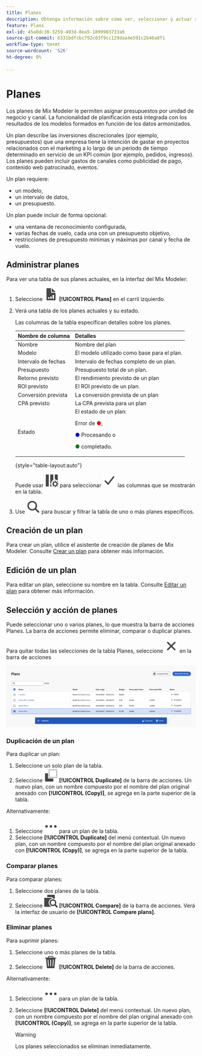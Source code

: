 ```yaml
---
title: Planes
description: Obtenga información sobre cómo ver, seleccionar y actuar sobre planes en Mix Modeler.
feature: Plans
exl-id: 45a8dc30-3259-493d-8ea5-1899903733a6
source-git-commit: 6331bdfcbc792c03f9cc129daa4e591c2b46a8f1
workflow-type: tm+mt
source-wordcount: '526'
ht-degree: 0%

---
```


# Planes

Los planes de Mix Modeler le permiten asignar presupuestos por unidad de negocio y canal. La funcionalidad de planificación está integrada con los resultados de los modelos formados en función de los datos armonizados.

Un plan describe las inversiones discrecionales (por ejemplo, presupuestos) que una empresa tiene la intención de gastar en proyectos relacionados con el marketing a lo largo de un periodo de tiempo determinado en servicio de un KPI común (por ejemplo, pedidos, ingresos). Los planes pueden incluir gastos de canales como publicidad de pago, contenido web patrocinado, eventos.

Un plan requiere:

- un modelo,
- un intervalo de datos,
- un presupuesto.

Un plan puede incluir de forma opcional:

- una ventana de reconocimiento configurada,
- varias fechas de vuelo, cada una con un presupuesto objetivo,
- restricciones de presupuesto mínimas y máximas por canal y fecha de vuelo.


## Administrar planes

Para ver una tabla de sus planes actuales, en la interfaz del Mix Modeler:

1. Seleccione ![](/help/assets/icons/FileChart.svg) **[!UICONTROL Plans]** en el carril izquierdo.

1. Verá una tabla de los planes actuales y su estado.

   Las columnas de la tabla especifican detalles sobre los planes.

   | Nombre de columna | Detalles |
   |---|---|
   | Nombre | Nombre del plan |
   | Modelo | El modelo utilizado como base para el plan. |
   | Intervalo de fechas | Intervalo de fechas completo de un plan. |
   | Presupuesto | Presupuesto total de un plan. |
   | Retorno previsto | El rendimiento previsto de un plan |
   | ROI previsto | El ROI previsto de un plan. |
   | Conversión prevista | La conversión prevista de un plan |
   | CPA previsto | La CPA prevista para un plan |
   | Estado | El estado de un plan: <p>Error de <span style="color:red">●</span>, <p><span style="color:blue">●</span> Procesando o <p><span style="color:green">●</span> completado. |

   {style="table-layout:auto"}

   Puede usar ![ColumnSetting](/help/assets/icons/ColumnSetting.svg) para seleccionar ![Marca de verificación](/help/assets/icons/Checkmark.svg) las columnas que se mostrarán en la tabla.

1. Use ![Buscar](/help/assets/icons/Search.svg) para buscar y filtrar la tabla de uno o más planes específicos.

## Creación de un plan

Para crear un plan, utilice el asistente de creación de planes de Mix Modeler. Consulte [Crear un plan](create.md) para obtener más información.


## Edición de un plan

Para editar un plan, seleccione su nombre en la tabla. Consulte [Editar un plan](edit.md) para obtener más información.


## Selección y acción de planes

Puede seleccionar uno o varios planes, lo que muestra la barra de acciones Planes. La barra de acciones permite eliminar, comparar o duplicar planes.

Para quitar todas las selecciones de la tabla Planes, seleccione ![Cerrar](/help/assets/icons/Close.svg) en la barra de acciones

![Planes de barra de acciones](/help/assets/plans-action-bar.png)

### Duplicación de un plan

Para duplicar un plan:

1. Seleccione un solo plan de la tabla.
1. Seleccione ![Copiar](/help/assets/icons/Copy.svg) **[!UICONTROL Duplicate]** de la barra de acciones. Un nuevo plan, con un nombre compuesto por el nombre del plan original anexado con **[!UICONTROL (Copy)]**, se agrega en la parte superior de la tabla.

Alternativamente:

1. Seleccione ![Más](/help/assets/icons/More.svg) para un plan de la tabla.
1. Seleccione **[!UICONTROL Duplicate]** del menú contextual. Un nuevo plan, con un nombre compuesto por el nombre del plan original anexado con **[!UICONTROL (Copy)]**, se agrega en la parte superior de la tabla.

### Comparar planes

Para comparar planes:

1. Seleccione dos planes de la tabla.
1. Seleccione ![Comparar](/help/assets/icons/Compare.svg) **[!UICONTROL Compare]** de la barra de acciones. Verá la interfaz de usuario de **[!UICONTROL Compare plans]**.


### Eliminar planes

Para suprimir planes:

1. Seleccione uno o más planes de la tabla.
1. Seleccione ![Eliminar](/help/assets/icons/Delete.svg) **[!UICONTROL Delete]** de la barra de acciones.

Alternativamente:

1. Seleccione ![Más](/help/assets/icons/More.svg) para un plan de la tabla.
1. Seleccione **[!UICONTROL Delete]** del menú contextual. Un nuevo plan, con un nombre compuesto por el nombre del plan original anexado con **[!UICONTROL (Copy)]**, se agrega en la parte superior de la tabla.

   >[!WARNING]
   >
   >   Los planes seleccionados se eliminan inmediatamente.
